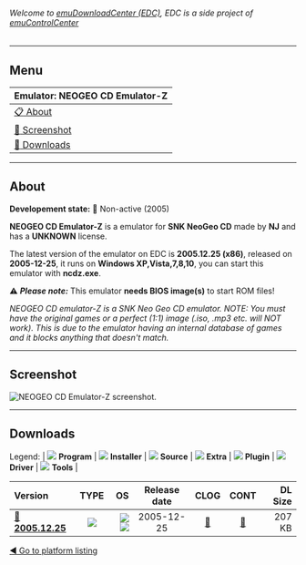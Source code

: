 ###### Welcome to [emuDownloadCenter (EDC)](https://github.com/PhoenixInteractiveNL/emuDownloadCenter/wiki/), EDC is a side project of [emuControlCenter](https://github.com/PhoenixInteractiveNL/emuControlCenter/wiki/)
***
## Menu
| **Emulator: NEOGEO CD Emulator-Z** |
|:---------|
| [:clipboard: About](#about) |
| [:sunrise: Screenshot](#screenshot) |
| [:floppy_disk: Downloads](#downloads) |
***
## About
**Developement state:** :red_circle: Non-active (2005)

**NEOGEO CD Emulator-Z** is a emulator for **SNK NeoGeo CD** made by **NJ** and has a **UNKNOWN** license.

The latest version of the emulator on EDC is **2005.12.25 (x86)**, released on **2005-12-25**, it runs on **Windows XP,Vista,7,8,10**, you can start this emulator with **ncdz.exe**.

:warning: _**Please note:**_ This emulator **needs BIOS image(s)** to start ROM files!

_NEOGEO CD emulator-Z is a SNK Neo Geo CD emulator. NOTE: You must have the original games or a perfect (1:1) image (.iso, .mp3 etc. will NOT work). This is due to the emulator having an internal database of games and it blocks anything that doesn't match._
***
## Screenshot
![](https://raw.githubusercontent.com/PhoenixInteractiveNL/emuDownloadCenter/master/hooks/ncdz/emulator_screen_01.jpg "NEOGEO CD Emulator-Z screenshot.")
***
## Downloads
Legend:
| ![](https://raw.githubusercontent.com/wiki/PhoenixInteractiveNL/emuDownloadCenter/images_misc/icon_program_24.png) **Program** | 
![](https://raw.githubusercontent.com/wiki/PhoenixInteractiveNL/emuDownloadCenter/images_misc/icon_installer_24.png) **Installer** | 
![](https://raw.githubusercontent.com/wiki/PhoenixInteractiveNL/emuDownloadCenter/images_misc/icon_source_code_24.png) **Source** | 
![](https://raw.githubusercontent.com/wiki/PhoenixInteractiveNL/emuDownloadCenter/images_misc/icon_extra_24.png) **Extra** | 
![](https://raw.githubusercontent.com/wiki/PhoenixInteractiveNL/emuDownloadCenter/images_misc/icon_plugin_24.png) **Plugin** | 
![](https://raw.githubusercontent.com/wiki/PhoenixInteractiveNL/emuDownloadCenter/images_misc/icon_driver_24.png) **Driver** | 
![](https://raw.githubusercontent.com/wiki/PhoenixInteractiveNL/emuDownloadCenter/images_misc/icon_tool_24.png) **Tools** | 
 
| Version | TYPE | OS | Release date | CLOG | CONT | DL Size |
|:--------|:----:|---:|:------------:|:----:|:----:|--------:|
| [:floppy_disk: **2005.12.25**](https://github.com/PhoenixInteractiveNL/edc-repo0006/raw/master/ncdz/2005.12.25.7z) | ![](https://raw.githubusercontent.com/wiki/PhoenixInteractiveNL/emuDownloadCenter/images_misc/icon_program_24.png) | ![](https://raw.githubusercontent.com/wiki/PhoenixInteractiveNL/emuDownloadCenter/images_misc/logo_windows_24.png)![](https://raw.githubusercontent.com/wiki/PhoenixInteractiveNL/emuDownloadCenter/images_misc/icon_32-bit_24.png) | 2005-12-25 | [:page_facing_up:](https://github.com/PhoenixInteractiveNL/edc-repo0006/blob/master/ncdz/2005.12.25_changelog.txt) | [:mag_right:](https://github.com/PhoenixInteractiveNL/edc-repo0006/blob/master/ncdz/2005.12.25_contents.txt) | 207 KB |

[:arrow_backward: Go to platform listing](https://github.com/PhoenixInteractiveNL/emuDownloadCenter/wiki/EDC-Platform-List)
